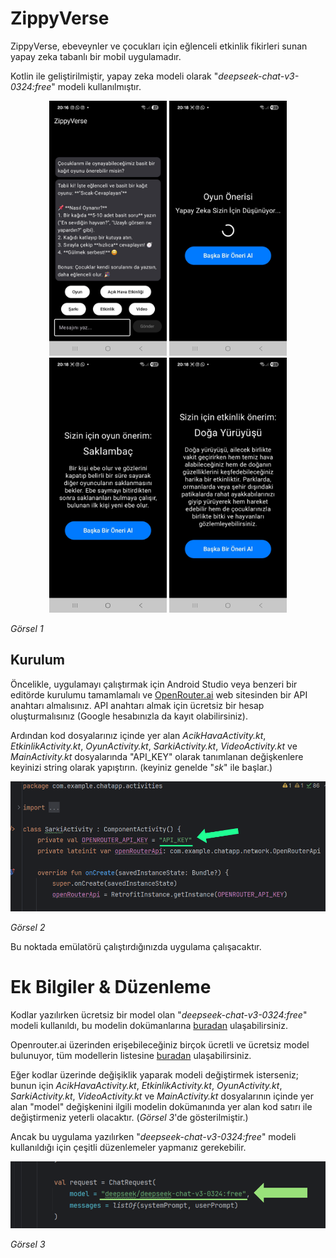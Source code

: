 # ZippyVerse
ZippyVerse, ebeveynler ve çocukları için eğlenceli etkinlik fikirleri sunan yapay zeka tabanlı bir mobil uygulamadır. 

Kotlin ile geliştirilmiştir, yapay zeka modeli olarak "*deepseek-chat-v3-0324:free*" modeli kullanılmıştır.

<p align="center">
  <img src="app/src/main/res/drawable/screen1.jpeg" width="188" height="408">
  <img src="app/src/main/res/drawable/screen2.jpeg" width="188" height="408">
  <img src="app/src/main/res/drawable/screen3.jpeg" width="188" height="408">
  <img src="app/src/main/res/drawable/screen4.jpeg" width="188" height="408">
</p>

*Görsel 1*

## Kurulum
Öncelikle, uygulamayı çalıştırmak için Android Studio veya benzeri bir editörde kurulumu tamamlamalı ve [OpenRouter.ai](https://openrouter.ai/) web sitesinden bir API anahtarı almalısınız. API anahtarı almak için ücretsiz bir hesap 
oluşturmalısınız (Google hesabınızla da kayıt olabilirsiniz). 

Ardından kod dosyalarınız içinde yer alan *AcikHavaActivity.kt*, *EtkinlikActivity.kt*, *OyunActivity.kt*, *SarkiActivity.kt*, *VideoActivity.kt* ve *MainActivity.kt* dosyalarında "API_KEY" olarak tanımlanan 
değişkenlere keyinizi string olarak yapıştırın. (keyiniz genelde "*sk*" ile başlar.)

![Görsel 2](app/src/main/res/drawable/image1.png)

*Görsel 2*

Bu noktada emülatörü çalıştırdığınızda uygulama çalışacaktır.

# Ek Bilgiler & Düzenleme
Kodlar yazılırken ücretsiz bir model olan "*deepseek-chat-v3-0324:free*" modeli kullanıldı, bu modelin dokümanlarına [buradan](https://openrouter.ai/deepseek/deepseek-chat-v3-0324:free) ulaşabilirsiniz.

Openrouter.ai üzerinden erişebileceğiniz birçok ücretli ve ücretsiz model bulunuyor, tüm modellerin listesine [buradan](https://openrouter.ai/models) ulaşabilirsiniz. 

Eğer kodlar üzerinde değişiklik yaparak modeli değiştirmek isterseniz; bunun için *AcikHavaActivity.kt*, *EtkinlikActivity.kt*, *OyunActivity.kt*, *SarkiActivity.kt*, *VideoActivity.kt* ve *MainActivity.kt* 
dosyalarının içinde yer alan "model" değişkenini ilgili modelin dokümanında yer alan kod satırı ile değiştirmeniz yeterli olacaktır. (*Görsel 3*'de gösterilmiştir.)

Ancak bu uygulama yazılırken "*deepseek-chat-v3-0324:free*" modeli kullanıldığı için çeşitli düzenlemeler yapmanız gerekebilir.

![Görsel 3](app/src/main/res/drawable/image2.png)

*Görsel 3*
